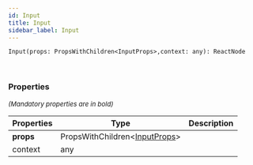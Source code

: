 ```yaml
---
id: Input
title: Input
sidebar_label: Input
---
```


```tsx
Input(props: PropsWithChildren<InputProps>,context: any): ReactNode
```
<br/>



### Properties

<font size="2"><i>(Mandatory properties are in bold)</i></font>

| Properties | Type | Description |
| --------- | ---- | ----------- |
| **props** | PropsWithChildren<[InputProps](/framework-api/types/InputProps.md)\> |  |
| context | any |  |
